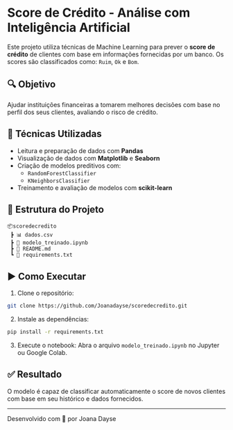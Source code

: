 
<h1>Score de Crédito - Análise com Inteligência Artificial</h1> 

Este projeto utiliza técnicas de Machine Learning para prever o **score de crédito** de clientes com base em informações fornecidas por um banco. Os scores são classificados como: `Ruim`, `Ok` e `Bom`.

## 🔍 Objetivo

Ajudar instituições financeiras a tomarem melhores decisões com base no perfil dos seus clientes, avaliando o risco de crédito.

## 🧠 Técnicas Utilizadas

- Leitura e preparação de dados com **Pandas**
- Visualização de dados com **Matplotlib** e **Seaborn**
- Criação de modelos preditivos com:
  - `RandomForestClassifier`
  - `KNeighborsClassifier`
- Treinamento e avaliação de modelos com **scikit-learn**

## 📁 Estrutura do Projeto

```
📦scoredecredito
 ┣ 📊 dados.csv
 ┣ 📄 modelo_treinado.ipynb
 ┣ 📄 README.md
 ┗ 📄 requirements.txt
```

## ▶️ Como Executar

1. Clone o repositório:
```bash
git clone https://github.com/Joanadayse/scoredecredito.git
```

2. Instale as dependências:
```bash
pip install -r requirements.txt
```

3. Execute o notebook:
Abra o arquivo `modelo_treinado.ipynb` no Jupyter ou Google Colab.

## ✅ Resultado

O modelo é capaz de classificar automaticamente o score de novos clientes com base em seu histórico e dados fornecidos.

---

Desenvolvido com 💙 por Joana Dayse 

